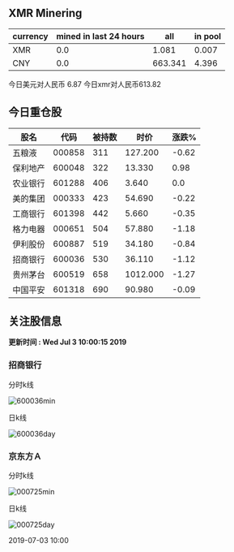 ## XMR Minering

|currency|mined in last 24 hours|all|in pool|
|---|---|---|---|
|XMR|0.0|1.081|0.007|
|CNY|0.0|663.341|4.396|

今日美元对人民币 6.87	今日xmr对人民币613.82


## 今日重仓股 

|股名|代码|被持数|时价|涨跌%|
|---|---|---|---|---|
|五粮液|000858|311|127.200|-0.62|
|保利地产|600048|322|13.330|0.98|
|农业银行|601288|406|3.640|0.0|
|美的集团|000333|423|54.690|-0.22|
|工商银行|601398|442|5.660|-0.35|
|格力电器|000651|504|57.880|-1.18|
|伊利股份|600887|519|34.180|-0.84|
|招商银行|600036|530|36.110|-1.12|
|贵州茅台|600519|658|1012.000|-1.27|
|中国平安|601318|690|90.980|-0.09|

## 关注股信息
**更新时间 : Wed Jul  3 10:00:15 2019**
### 招商银行 
分时k线

![600036min](http://image.sinajs.cn/newchart/min/n/sh600036.gif)

日k线

![600036day](http://image.sinajs.cn/newchart/daily/n/sh600036.gif)

### 京东方Ａ 
分时k线

![000725min](http://image.sinajs.cn/newchart/min/n/sz000725.gif)

日k线

![000725day](http://image.sinajs.cn/newchart/daily/n/sz000725.gif)

2019-07-03 10:00